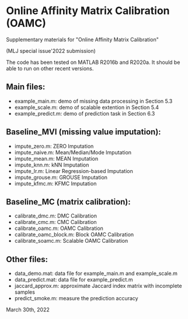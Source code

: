 # Online Affinity Matrix Calibration (OAMC)

Supplementary materials for "Online Affinity Matrix Calibration"

(MLJ special issue'2022 submission)

The code has been tested on MATLAB R2016b and R2020a. It should be able to run on other recent versions.

## Main files:

- example_main.m: demo of missing data processing in Section 5.3
- example_scale.m: demo of scalable extention in Section 5.4
- example_predict.m: demo of prediction task in Section 6.3

## Baseline_MVI (missing value imputation):

- impute_zero.m: ZERO Imputation 
- impute_naive.m: Mean/Median/Mode Imputation
- impute_mean.m: MEAN Imputation
- impute_knn.m: kNN Imputation
- impute_lr.m: Linear Regression-based Imputation
- impute_grouse.m: GROUSE Imputation
- impute_kfmc.m: KFMC Imputation

## Baseline_MC (matrix calibration):

- calibrate_dmc.m: DMC Calibration
- calibrate_cmc.m: CMC Calibration
- calibrate_oamc.m: OAMC Calibration
- calibrate_oamc_block.m: Block OAMC Calibration
- calibrate_soamc.m: Scalable OAMC Calibration

## Other files:

- data_demo.mat: data file for example_main.m and example_scale.m
- data_predict.mat: data file for example_predict.m
- jaccard_approx.m: approximate Jaccard index matrix with incomplete samples
- predict_smoke.m: measure the prediction accuracy


March 30th, 2022
